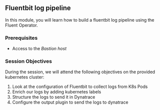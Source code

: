 ## Fluentbit log pipeline

In this module, you will learn how to build a fluentbit log pipeline using the Fluent Operator.


### Prerequisites

- Access to the _Bastion host_

### Session Objectives
During the session, we will attend the following objectives on the provided kubernetes cluster:
1. Look at the configuration of Fluentbit to collect logs from K8s Pods
1. Enrich our logs by adding kubernetes labels
1. Structure the logs to send it in Dynatrace
1. Configure the output plugin to send the logs to dynatrace

